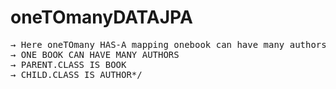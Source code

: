 # oneTOmanyDATAJPA
<pre>
&rarr; Here oneTOmany HAS-A mapping onebook can have many authors
&rarr; ONE BOOK CAN HAVE MANY AUTHORS
&rarr; PARENT.CLASS IS BOOK
&rarr; CHILD.CLASS IS AUTHOR*/
</pre>
